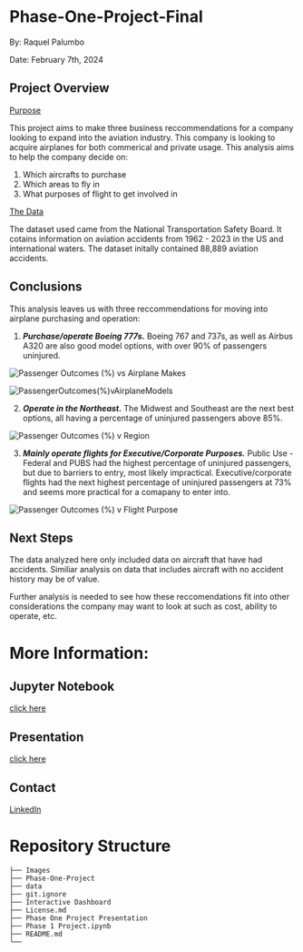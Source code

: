 # Phase-One-Project-Final
By: Raquel Palumbo

Date: February 7th, 2024

## Project Overview
<ins>Purpose</ins>

This project aims to make three business reccommendations for a company looking to expand into the aviation industry. This company is looking to acquire airplanes for both commerical and private usage. This analysis aims to help the company decide on:

1. Which aircrafts to purchase
2. Which areas to fly in
3. What purposes of flight to get involved in 

<ins>The Data</ins>

The dataset used came from the National Transportation Safety Board. It cotains information on aviation accidents from 1962 - 2023 in the US and international waters. 
The dataset initally contained 88,889 aviation accidents.


## Conclusions
This analysis leaves us with three reccommendations for moving into airplane purchasing and operation:

1. ***Purchase/operate Boeing 777s.*** Boeing 767 and 737s, as well as Airbus A320 are also good model options, with over 90% of passengers uninjured.


![Passenger Outcomes (%) vs Airplane Makes](https://github.com/raquel-palumbo/Phase-One-Project-Final/assets/153582741/d0a5a69c-ef95-4a1c-b01b-6b231807c75c)


![PassengerOutcomes(%)vAirplaneModels](https://github.com/raquel-palumbo/Phase-One-Project-Final/assets/153582741/a9fae80e-18f1-4356-a579-5ad68180aacf)


2. ***Operate in the Northeast.*** The Midwest and Southeast are the next best options, all having a percentage of uninjured passengers above 85%.

![Passenger Outcomes (%) v Region](https://github.com/raquel-palumbo/Phase-One-Project-Final/assets/153582741/dd3099f1-1bf6-44a0-bc58-bce62f237737)



3. ***Mainly operate flights for Executive/Corporate Purposes.*** Public Use - Federal and PUBS had the highest percentage of uninjured passengers, but due to barriers to entry, most likely impractical. Executive/corporate flights had the next highest percentage of uninjured passengers at 73% and seems more practical for a comapany to enter into.

![Passenger Outcomes (%) v Flight Purpose](https://github.com/raquel-palumbo/Phase-One-Project-Final/assets/153582741/0c77b6c7-0b44-4d07-91d6-885cc92333d6)


## Next Steps
The data analyzed here only included data on aircraft that have had accidents. Similiar analysis on data that includes aircraft with no accident history may be of value.

Further analysis is needed to see how these reccomendations fit into other considerations the company may want to look at such as cost, ability to operate, etc.


# More Information:

## Jupyter Notebook
[click here](https://github.com/raquel-palumbo/Phase-One-Project-Final/blob/619fa83d51dfb9520a7164e985b5047bb8a2de2c/Phase%201%20Project.ipynb)

## Presentation
[click here](https://docs.google.com/presentation/d/1HObMrkz63a6p24k-UW73UkCvQpxHkwVqG5ddOz7XyKI/edit#slide=id.g2b611f3bd05_0_126)


## Contact
[LinkedIn](http://linkedin.com/in/raquel-palumbo-156027168)

# Repository Structure

```
├── Images
├── Phase-One-Project
├── data
├── git.ignore
├── Interactive Dashboard
├── License.md
├── Phase One Project Presentation
├── Phase 1 Project.ipynb
├── README.md
└── 
```
